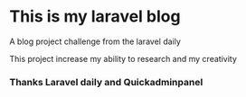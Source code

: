 <h1>This is my laravel blog</h1>
<p>A blog project challenge from the laravel daily</p>
<p>This project increase my ability to research and my creativity</p>
<h3>Thanks Laravel daily and Quickadminpanel</h3>